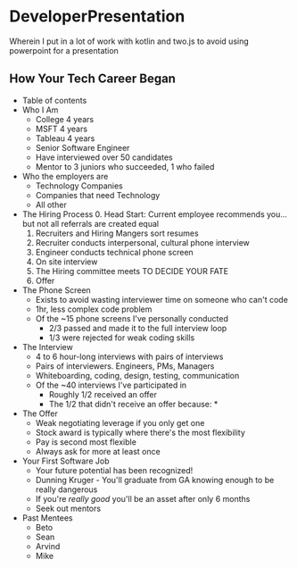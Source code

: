 # DeveloperPresentation
Wherein I put in a lot of work with kotlin and two.js to avoid using powerpoint for a presentation 

## How Your Tech Career Began 

* Table of contents
* Who I Am
  * College 4 years
  * MSFT 4 years
  * Tableau 4 years 
  * Senior Software Engineer
  * Have interviewed over 50 candidates 
  * Mentor to 3 juniors who succeeded, 1 who failed  
* Who the employers are
  * Technology Companies
  * Companies that need Technology
  * All other
* The Hiring Process
  0. Head Start: Current employee recommends you... but not all referrals are created equal
  1. Recruiters and Hiring Mangers sort resumes
  2. Recruiter conducts interpersonal, cultural phone interview
  3. Engineer conducts technical phone screen
  4. On site interview
  5. The Hiring committee meets TO DECIDE YOUR FATE  
  6. Offer  
* The Phone Screen
  * Exists to avoid wasting interviewer time on someone who can't
  code
  * 1hr, less complex code problem
  * Of the ~15 phone screens I've personally conducted
    * 2/3 passed and made it to the full interview loop
    * 1/3 were rejected for weak coding skills  
* The Interview
  * 4 to 6 hour-long interviews with pairs of interviews
  * Pairs of interviewers. Engineers, PMs, Managers
  * Whiteboarding, coding, design, testing, communication
  * Of the ~40 interviews I've participated in
    * Roughly 1/2 received an offer
    * The 1/2 that didn't receive an offer because: 
      * 
* The Offer
  * Weak negotiating leverage if you only get one
  * Stock award is typically where there's the most flexibility  
  * Pay is second most flexible
  * Always ask for more at least once
* Your First Software Job 
  * Your future potential has been recognized!
  * Dunning Kruger - You'll graduate from GA knowing enough to be
  really dangerous 
  * If you're *really good* you'll be an asset
  after only 6 months  
  * Seek out mentors 
* Past Mentees 
  * Beto
  * Sean 
  * Arvind 
  * Mike
